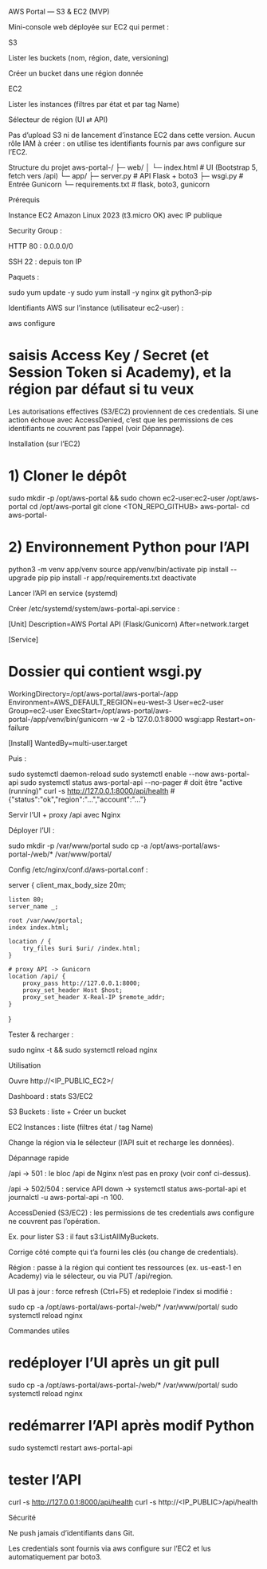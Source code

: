 AWS Portal — S3 & EC2 (MVP)

Mini-console web déployée sur EC2 qui permet :

S3

Lister les buckets (nom, région, date, versioning)

Créer un bucket dans une région donnée

EC2

Lister les instances (filtres par état et par tag Name)

Sélecteur de région (UI ⇄ API)

Pas d’upload S3 ni de lancement d’instance EC2 dans cette version.
Aucun rôle IAM à créer : on utilise tes identifiants fournis par aws configure sur l’EC2.

Structure du projet
aws-portal-/
├─ web/
│   └─ index.html          # UI (Bootstrap 5, fetch vers /api)
└─ app/
    ├─ server.py           # API Flask + boto3
    ├─ wsgi.py             # Entrée Gunicorn
    └─ requirements.txt    # flask, boto3, gunicorn

Prérequis

Instance EC2 Amazon Linux 2023 (t3.micro OK) avec IP publique

Security Group :

HTTP 80 : 0.0.0.0/0

SSH 22 : depuis ton IP

Paquets :

sudo yum update -y
sudo yum install -y nginx git python3-pip


Identifiants AWS sur l’instance (utilisateur ec2-user) :

aws configure
# saisis Access Key / Secret (et Session Token si Academy), et la région par défaut si tu veux


Les autorisations effectives (S3/EC2) proviennent de ces credentials.
Si une action échoue avec AccessDenied, c’est que les permissions de ces identifiants ne couvrent pas l’appel (voir Dépannage).

Installation (sur l’EC2)
# 1) Cloner le dépôt
sudo mkdir -p /opt/aws-portal && sudo chown ec2-user:ec2-user /opt/aws-portal
cd /opt/aws-portal
git clone <TON_REPO_GITHUB> aws-portal-
cd aws-portal-

# 2) Environnement Python pour l’API
python3 -m venv app/venv
source app/venv/bin/activate
pip install --upgrade pip
pip install -r app/requirements.txt
deactivate

Lancer l’API en service (systemd)

Créer /etc/systemd/system/aws-portal-api.service :

[Unit]
Description=AWS Portal API (Flask/Gunicorn)
After=network.target

[Service]
# Dossier qui contient wsgi.py
WorkingDirectory=/opt/aws-portal/aws-portal-/app
Environment=AWS_DEFAULT_REGION=eu-west-3
User=ec2-user
Group=ec2-user
ExecStart=/opt/aws-portal/aws-portal-/app/venv/bin/gunicorn -w 2 -b 127.0.0.1:8000 wsgi:app
Restart=on-failure

[Install]
WantedBy=multi-user.target


Puis :

sudo systemctl daemon-reload
sudo systemctl enable --now aws-portal-api
sudo systemctl status aws-portal-api --no-pager   # doit être "active (running)"
curl -s http://127.0.0.1:8000/api/health          # {"status":"ok","region":"...","account":"..."}

Servir l’UI + proxy /api avec Nginx

Déployer l’UI :

sudo mkdir -p /var/www/portal
sudo cp -a /opt/aws-portal/aws-portal-/web/* /var/www/portal/


Config /etc/nginx/conf.d/aws-portal.conf :

server {
    client_max_body_size 20m;

    listen 80;
    server_name _;

    root /var/www/portal;
    index index.html;

    location / {
        try_files $uri $uri/ /index.html;
    }

    # proxy API -> Gunicorn
    location /api/ {
        proxy_pass http://127.0.0.1:8000;
        proxy_set_header Host $host;
        proxy_set_header X-Real-IP $remote_addr;
    }
}


Tester & recharger :

sudo nginx -t && sudo systemctl reload nginx

Utilisation

Ouvre http://<IP_PUBLIC_EC2>/

Dashboard : stats S3/EC2

S3 Buckets : liste + Créer un bucket

EC2 Instances : liste (filtres état / tag Name)

Change la région via le sélecteur (l’API suit et recharge les données).

Dépannage rapide

/api → 501 : le bloc /api de Nginx n’est pas en proxy (voir conf ci-dessus).

/api → 502/504 : service API down →
systemctl status aws-portal-api et journalctl -u aws-portal-api -n 100.

AccessDenied (S3/EC2) : les permissions de tes credentials aws configure ne couvrent pas l’opération.

Ex. pour lister S3 : il faut s3:ListAllMyBuckets.

Corrige côté compte qui t’a fourni les clés (ou change de credentials).

Région : passe à la région qui contient tes ressources (ex. us-east-1 en Academy) via le sélecteur, ou via PUT /api/region.

UI pas à jour : force refresh (Ctrl+F5) et redeploie l’index si modifié :

sudo cp -a /opt/aws-portal/aws-portal-/web/* /var/www/portal/
sudo systemctl reload nginx

Commandes utiles
# redéployer l’UI après un git pull
sudo cp -a /opt/aws-portal/aws-portal-/web/* /var/www/portal/
sudo systemctl reload nginx

# redémarrer l’API après modif Python
sudo systemctl restart aws-portal-api

# tester l’API
curl -s http://127.0.0.1:8000/api/health
curl -s http://<IP_PUBLIC>/api/health

Sécurité

Ne push jamais d’identifiants dans Git.

Les credentials sont fournis via aws configure sur l’EC2 et lus automatiquement par boto3.
